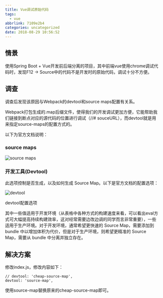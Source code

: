 ```yaml
---
title: Vue调试原始代码
tags:
  - vue
abbrlink: 7109e2b4
categories: uncategorized
date: 2018-08-29 10:56:52
---
```


## 情景
使用Spring Boot + Vue开发前后端分离的项目，其中前端vue使用chrome调试代码时，发现F12 -> Source中的代码不是开发时的原始代码，调试十分不方便。

## 调查
调查后发现该原因与Webpack的devtool和source maps配置有关系。

Webpack打包生成的.map后缀文件，使得我们的开发调试更加方便，它能帮助我们链接到断点对应的源代码的位置进行调试（//# souceURL），而devtool就是用来指定source-maps的配置方式的。

以下为官方文档说明：

### source maps

![source maps](/upload/vue调试原始代码/vue调试原始代码_1.png)

### 开发工具(Devtool)

此选项控制是否生成，以及如何生成 Source Map。以下是官方文档的配置选项：

![devtool](/upload/vue调试原始代码/vue调试原始代码_2.png)

devtool配置选项

其中一些值适用于开发环境（从表格中各种方式的构建速度来看，可以看出eval方式可大幅提高持续构建效率，这对经常需要边改边调的同学而言非常重要），一些适用于生产环境。对于开发环境，通常希望更快速的 Source Map，需要添加到 bundle 中以增加体积为代价，但是对于生产环境，则希望更精准的 Source Map，需要从 bundle 中分离并独立存在。

## 解决方案
修改index.js，修改内容如下：

```
// devtool: 'cheap-source-map',
devtool: 'source-map',
```

使用source-map替换原来的cheap-source-map即可。


